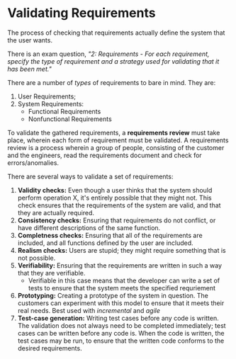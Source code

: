 # Validating Requirements
The process of checking that requirements actually define the system that the user wants.

There is an exam question, *"2: Requirements - For each requirement, specify the type of requirement and a strategy used for validating that it has been met."*


There are a number of *types* of requirements to bare in mind. They are:
1. User Requirements;
2. System Requirements:
	- Functional Requirements
	- Nonfunctional Requirements

To validate the gathered requirements, a **requirements review** must take place, wherein each form of requirement must be validated. 
A requirements review is a process wherein a group of people, consisting of the customer and the engineers, read the requirements document and check for errors/anomalies.

There are several ways to validate a set of requirements:

1. **Validity checks:** Even though a user thinks that the system should perform operation X, it's entirely possible that they might not. This check ensures that the requirements of the system are valid, and that they are actually required.
2. **Consistency checks:** Ensuring that requirements do not conflict, or have different descriptions of the same function.
3. **Completness checks:** Ensuring that all of the requirements are included, and all functions defined by the user are included.
4. **Realism checks:** Users are stupid; they might require something that is not possible.
5. **Verifiability:** Ensuring that the requirements are written in such a way that they are verifiable.
	- Verifiable in this case means that the developer can write a set of tests to ensure that the system meets the specified requriement
6. **Prototyping:** Creating a prototype of the system in question. The customers can experiment with this model to ensure that it meets their real needs. Best used with *incremental* and *agile*
7. **Test-case generation:** Writing test cases before any code is written. The validation does not always need to be completed immediately; test cases can be written before any code is. When the code is written, the test cases may be run, to ensure that the written code conforms to the desired requirements.
